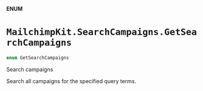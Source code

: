 **ENUM**

# `MailchimpKit.SearchCampaigns.GetSearchCampaigns`

```swift
enum GetSearchCampaigns
```

Search campaigns

Search all campaigns for the specified query terms.

